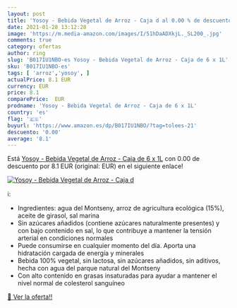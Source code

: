 ```yaml
---
layout: post
title: 'Yosoy - Bebida Vegetal de Arroz - Caja d al 0.00 % de descuento'
date: 2021-01-28 13:12:28
image: 'https://m.media-amazon.com/images/I/51hDaADXkjL._SL200_.jpg'
comments: true
category: ofertas
author: ring
slug: 'B017IU1NBO-es Yosoy - Bebida Vegetal de Arroz - Caja de 6 x 1L'
sku: 'B017IU1NBO-es'
tags: [ 'arroz','yosoy', ]
actualPrice: 8.1 EUR
currency: EUR
price: 8.1
comparePrice:  EUR
prodname: 'Yosoy - Bebida Vegetal de Arroz - Caja de 6 x 1L'
country: 'es'
flag: '🇪🇸'
buyurl: 'https://www.amazon.es/dp/B017IU1NBO/?tag=tolees-21'
descuento: '0.00'
average: '8.1'
---
```


Está [Yosoy - Bebida Vegetal de Arroz - Caja de 6 x 1L](https://www.amazon.es/dp/B017IU1NBO/?tag=tolees-21) con 0.00 de descuento por 8.1 EUR (original:  EUR) en el siguiente enlace!

[![Yosoy - Bebida Vegetal de Arroz - Caja d](https://m.media-amazon.com/images/I/51hDaADXkjL._SL200_.jpg)](https://www.amazon.es/dp/B017IU1NBO/?tag=tolees-21)

ℹ️:

- Ingredientes: agua del Montseny, arroz de agricultura ecológica (15%), aceite de girasol, sal marina
- Sin azúcares añadidos (contiene azúcares naturalmente presentes) y con bajo contenido en sal, lo que contribuye a mantener la tensión arterial en condiciones normales
- Puede consumirse en cualquier momento del día. Aporta una hidratación cargada de energía y minerales
- Bebida 100% vegetal, sin lactosa, sin azúcares añadidos, sin aditivos, hecha con agua del parque natural del Montseny
- Con alto contenido en grasas insaturadas para ayudar a mantener el nivel normal de colesterol sanguíneo

[🛒 Ver la oferta!!](https://www.amazon.es/dp/B017IU1NBO/?tag=tolees-21)
